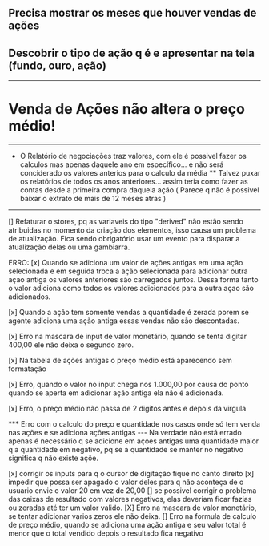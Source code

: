 
## Precisa mostrar os meses que houver vendas de ações

## Descobrir o tipo de ação q é e apresentar na tela (fundo, ouro, ação)


------------------------------------------------
# Venda de Ações não altera o preço médio!
------------------------------------------------


* O Relatório de negociações traz valores, com ele é possivel fazer os calculos mas apenas daquele ano em específico... e não será conciderado os valores anterios para o calculo da média 
** Talvez puxar os relatórios de todos os anos anteriores... assim teria como fazer as contas desde a primeira compra daquela ação ( Parece q não é possivel baixar o extrato de mais de 12 meses atras )


-------------------------------------
[] Refaturar o stores, pq as variaveis do tipo "derived" não estão sendo atribuidas no momento da criação dos elementos, isso causa um problema de atualização. Fica sendo obrigatório usar um evento para disparar a atualização delas ou uma gambiarra.

ERRO:
[x] Quando se adiciona um valor de ações antigas em uma ação selecionada e em seguida troca a ação selecionada para adicionar outra açao antiga os valores anteriores são carregados juntos. Dessa forma tanto o valor adiciona como todos os valores adicionados para a outra açao são adicionados.

[x] Quando a ação tem somente vendas a quantidade é zerada porem se agente adiciona uma ação antiga essas vendas não são descontadas.

[x] Erro na mascara de input de valor monetário, quando se tenta digitar 400,00 ele não deixa o segundo zero.

[x] Na tabela de ações antigas o preço médio está aparecendo sem formatação

[x] Erro, quando o valor no input chega nos 1.000,00 por causa do ponto quando se aperta em adicionar ação antiga ela não é adicionada.

[x] Erro, o preço médio não passa de 2 digitos antes e depois da virgula

*** Erro com o calculo do preço e quantidade nos casos onde só tem venda nas ações e se adiciona ações antigas
--- Na verdade não está errado apenas é necessário q se adicione em açoes antigas uma quantidade maior q a quantidade em negativo, pq se a quantidade se manter no negativo significa q não existe açõe.

[x] corrigir os inputs para q o cursor de digitação fique no canto direito
[x] impedir que possa ser apagado o valor deles para q não aconteça de o usuario envie o valor 20 em vez de 20,00
[] se possivel corrigir o problema das caixas de resultado com valores negativos, elas deveriam ficar fazias ou zeradas até ter um valor valido.
[X] Erro na mascara de valor monetário, se tentar adicionar varios zeros ele não deixa.
[] Erro na formula de calculo de preço médio, quando se adiciona uma ação antiga e seu valor total é menor que o total vendido depois o resultado fica negativo